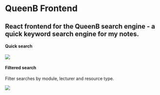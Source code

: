 # QueenB Frontend

## React frontend for the QueenB search engine - a quick keyword search engine for my notes.


#### Quick search
<img src="/queen_b_fe/screenshots/quick_search.gif" />


#### Filtered search 


Filter searches by module, lecturer and resource type.

<img src="/queen_b_fe/screenshots/filtered_search.png" />

